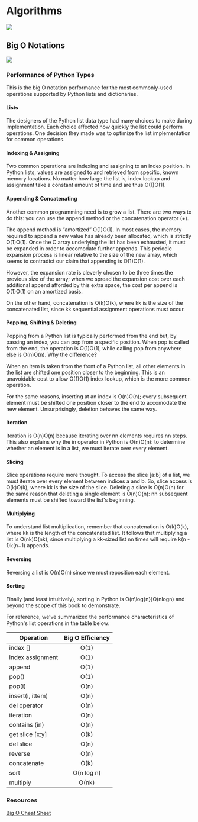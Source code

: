 # Algorithms

[![](images/array.sorting.algorithms.png)](images/array-sorting-algorithms.png)


## Big O Notations

[![](images/big-o-complexity-chart.png)](images/big-o-cmplexity-chart.png)


### Performance of Python Types

This is the big O notation performance for the most commonly-used operations supported by Python lists and dictionaries.

#### Lists
The designers of the Python list data type had many choices to make during implementation. Each choice affected how quickly the list could perform operations. One decision they made was to optimize the list implementation for common operations.

#### Indexing & Assigning
Two common operations are indexing and assigning to an index position. In Python lists, values are assigned to and retrieved from specific, known memory locations. No matter how large the list is, index lookup and assignment take a constant amount of time and are thus O(1)O(1).

#### Appending & Concatenating
Another common programming need is to grow a list. There are two ways to do this: you can use the append method or the concatenation operator (+).

The append method is “amortized” O(1)O(1). In most cases, the memory required to append a new value has already been allocated, which is strictly O(1)O(1). Once the C array underlying the list has been exhausted, it must be expanded in order to accomodate further appends. This periodic expansion process is linear relative to the size of the new array, which seems to contradict our claim that appending is O(1)O(1).

However, the expansion rate is cleverly chosen to be three times the previous size of the array; when we spread the expansion cost over each additional append afforded by this extra space, the cost per append is O(1)O(1) on an amortized basis.

On the other hand, concatenation is O(k)O(k), where kk is the size of the concatenated list, since kk sequential assignment operations must occur.

#### Popping, Shifting & Deleting
Popping from a Python list is typically performed from the end but, by passing an index, you can pop from a specific position. When pop is called from the end, the operation is O(1)O(1), while calling pop from anywhere else is O(n)O(n). Why the difference?

When an item is taken from the front of a Python list, all other elements in the list are shifted one position closer to the beginning. This is an unavoidable cost to allow O(1)O(1) index lookup, which is the more common operation.

For the same reasons, inserting at an index is O(n)O(n); every subsequent element must be shifted one position closer to the end to accomodate the new element. Unsurprisingly, deletion behaves the same way.

#### Iteration
Iteration is O(n)O(n) because iterating over nn elements requires nn steps. This also explains why the in operator in Python is O(n)O(n): to determine whether an element is in a list, we must iterate over every element.

#### Slicing
Slice operations require more thought. To access the slice [a:b] of a list, we must iterate over every element between indices a and b. So, slice access is O(k)O(k), where kk is the size of the slice. Deleting a slice is O(n)O(n) for the same reason that deleting a single element is O(n)O(n): nn subsequent elements must be shifted toward the list's beginning.

#### Multiplying
To understand list multiplication, remember that concatenation is O(k)O(k), where kk is the length of the concatenated list. It follows that multiplying a list is O(nk)O(nk), since multiplying a kk-sized list nn times will require k(n - 1)k(n−1) appends.

#### Reversing
Reversing a list is O(n)O(n) since we must reposition each element.

#### Sorting
Finally (and least intuitively), sorting in Python is O(n\log{n})O(nlogn) and beyond the scope of this book to demonstrate.

For reference, we’ve summarized the performance characteristics of Python's list operations in the table below:

| **Operation**       | **Big O Efficiency** | 
| -------------       |:-------------:       | 
| index []            | O(1)                 | 
| index assignment    | O(1)                 | 
| append              | O(1)                 |
| pop()               | O(1)                 | 
| pop(i)              | O(n)                 | 
| insert(i, ittem)    | O(n)                 |
| del operator        | O(n)                 | 
| iteration           | O(n)                 | 
| contains (in)       | O(n)                 |
| get slice [x:y]     | O(k)                 | 
| del slice           | O(n)                 | 
| reverse             | O(n)                 |
| concatenate         | O(k)                 | 
| sort                | O(n log n)           | 
| multiply            | O(nk)                |


### Resources

[Big O Cheat Sheet](https://www.bigocheatsheet.com/)